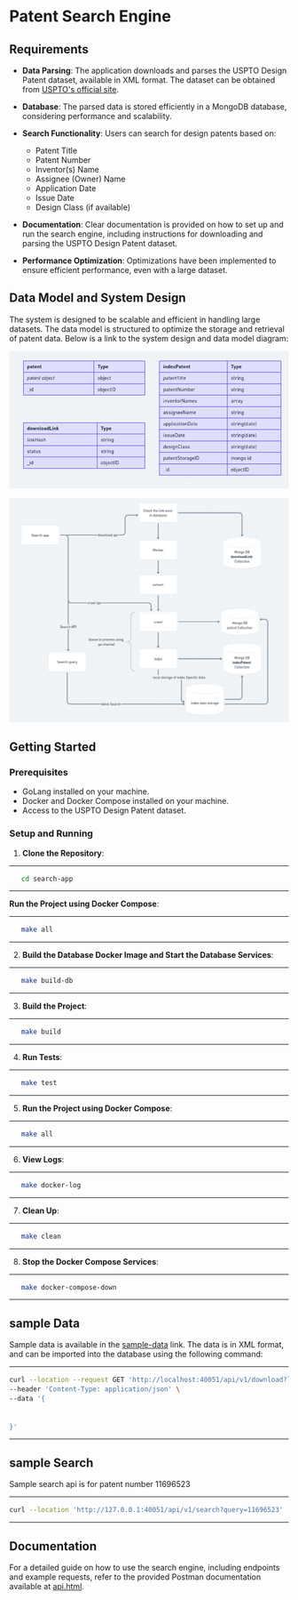 
# Patent Search Engine
## Requirements

- **Data Parsing**: The application downloads and parses the USPTO Design Patent dataset, available in XML format. The dataset can be obtained from [USPTO's official site](https://bulkdata.uspto.gov/data/patent/grant/redbook/2023/).

- **Database**: The parsed data is stored efficiently in a MongoDB database, considering performance and scalability.

- **Search Functionality**: Users can search for design patents based on:
  - Patent Title
  - Patent Number
  - Inventor(s) Name
  - Assignee (Owner) Name
  - Application Date
  - Issue Date
  - Design Class (if available)

- **Documentation**: Clear documentation is provided on how to set up and run the search engine, including instructions for downloading and parsing the USPTO Design Patent dataset.

- **Performance Optimization**: Optimizations have been implemented to ensure efficient performance, even with a large dataset.

## Data Model and System Design

The system is designed to be scalable and efficient in handling large datasets. The data model is structured to optimize the storage and retrieval of patent data. Below is a link to the system design and data model diagram:

![Data Model Diagram](data-model.png)

![System Design Diagram](design.png)


## Getting Started

### Prerequisites

- GoLang installed on your machine.
- Docker and Docker Compose installed on your machine.
- Access to the USPTO Design Patent dataset.

### Setup and Running

1. **Clone the Repository**:
---
```sh
   cd search-app
```
---

**Run the Project using Docker Compose**:

---
```sh
   make all
```
---

2. **Build the Database Docker Image and Start the Database Services**:
---
```sh
   make build-db
```
---

3. **Build the Project**:
---
```sh
   make build
```
---

4. **Run Tests**:
---
```sh
   make test
```
---

5. **Run the Project using Docker Compose**:
---
```sh
   make all
```
---

6. **View Logs**:
---
```sh
   make docker-log
```
---

7. **Clean Up**:
---
```sh
   make clean
```
---

8. **Stop the Docker Compose Services**:
---
```sh
   make docker-compose-down
```
---

## sample Data

Sample data is available in the [sample-data](https://bitly.ws/W7f4) link. The data is in XML format, and can be imported into the database using the following command: 

---
```sh
curl --location --request GET 'http://localhost:40051/api/v1/download?link=https%3A%2F%2Fbitly.ws%2FW7f4' \
--header 'Content-Type: application/json' \
--data '{

    
}'

```
---

## sample Search
Sample search api is for patent number 11696523

---
```sh
curl --location 'http://127.0.0.1:40051/api/v1/search?query=11696523'
```
---

## Documentation

For a detailed guide on how to use the search engine, including endpoints and example requests, refer to the provided Postman documentation available at [api.html](api.html).

